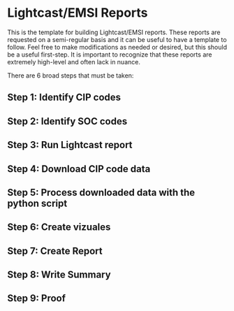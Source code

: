 # Lightcast/EMSI Reports
This is the template for building Lightcast/EMSI reports. These reports are requested on a semi-regular basis and it can be useful to have a template to follow. Feel free to make modifications as needed or desired, but this should be a useful first-step. It is important to recognize that these reports are extremely high-level and often lack in nuance. 

There are 6 broad steps that must be taken:
## Step 1: Identify CIP codes

## Step 2: Identify SOC codes

## Step 3: Run Lightcast report

## Step 4: Download CIP code data

## Step 5: Process downloaded data with the python script

## Step 6: Create vizuales

## Step 7: Create Report

## Step 8: Write Summary

## Step 9: Proof
